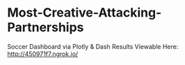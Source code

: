 # Most-Creative-Attacking-Partnerships
Soccer Dashboard via Plotly &amp; Dash
Results Viewable Here: http://450971f7.ngrok.io/
